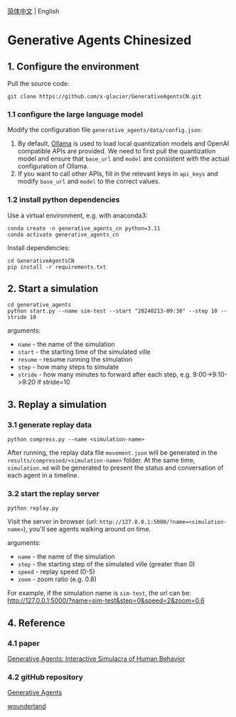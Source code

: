 [简体中文](./README.md) | English

# Generative Agents Chinesized

## 1. Configure the environment

Pull the source code:

```
git clone https://github.com/x-glacier/GenerativeAgentsCN.git
```

### 1.1 configure the large language model

Modify the configuration file `generative_agents/data/config.json`:
1. By default, [Ollama](https://ollama.com/) is used to load local quantization models and OpenAI compatible APIs are provided. We need to first pull the quantization model and ensure that `base_url` and `model` are consistent with the actual configuration of Ollama.
2. If you want to call other APIs, fill in the relevant keys in `api_keys` and modify `base_url` and `model` to the correct values.

### 1.2 install python dependencies

Use a virtual environment, e.g. with anaconda3:

```
conda create -n generative_agents_cn python=3.11
conda activate generative_agents_cn
```

Install dependencies:

```
cd GenerativeAgentsCN
pip install -r requirements.txt
```

## 2. Start a simulation

```
cd generative_agents
python start.py --name sim-test --start "20240213-09:30" --step 10 --stride 10
```

arguments:
- `name` - the name of the simulation
- `start` - the starting time of the simulated ville
- `resume` - resume running the simulation
- `step` - how many steps to simulate
- `stride` - how many minutes to forward after each step, e.g. 9:00->9:10->9:20 if stride=10

## 3. Replay a simulation

### 3.1 generate replay data

```
python compress.py --name <simulation-name>
```

After running, the replay data file `movement.json` will be generated in the `results/compressed/<simulation-name>` folder. At the same time, `simulation.md` will be generated to present the status and conversation of each agent in a timeline.

### 3.2 start the replay server

```
python replay.py
```

Visit the server in browser (url: `http://127.0.0.1:5000/?name=<simulation-name>`),  you'll see agents walking around on time.

arguments:  
- `name` - the name of the simulation
- `step` - the starting step of the simulated ville (greater than 0)
- `speed` - replay speed (0-5)
- `zoom` - zoom ratio (e.g. 0.8)

For example, if the simulation name is `sim-test`, the url can be:
http://127.0.0.1:5000/?name=sim-test&step=0&speed=2&zoom=0.6

## 4. Reference

### 4.1 paper

[Generative Agents: Interactive Simulacra of Human Behavior](https://arxiv.org/abs/2304.03442)

### 4.2 gitHub repository

[Generative Agents](https://github.com/joonspk-research/generative_agents)

[wounderland](https://github.com/Archermmt/wounderland)

